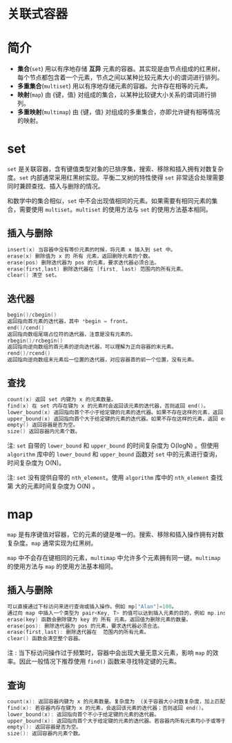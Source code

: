 # 关联式容器

# 简介

- **集合**(`set`) 用以有序地存储 **互异** 元素的容器。其实现是由节点组成的红黑树，每个节点都包含着一个元素，节点之间以某种比较元素大小的谓词进行排列。
- **多重集合**(`multiset`) 用以有序地存储元素的容器。允许存在相等的元素。
- **映射**(`map`) 由 {键，值} 对组成的集合，以某种比较键大小关系的谓词进行排列。
- **多重映射**(`multimap`) 由 {键，值} 对组成的多重集合，亦即允许键有相等情况的映射。

# set

`set` 是关联容器，含有键值类型对象的已排序集，搜索、移除和插入拥有对数复杂度。`set` 内部通常采用红黑树实现。平衡二叉树的特性使得 `set` 非常适合处理需要同时兼顾查找、插入与删除的情况。

和数学中的集合相似，`set` 中不会出现值相同的元素。如果需要有相同元素的集合，需要使用 `multiset`。`multiset` 的使用方法与 `set` 的使用方法基本相同。

## 插入与删除

```cpp
insert(x) 当容器中没有等价元素的时候，将元素 x 插入到 set 中。
erase(x) 删除值为 x 的 所有 元素，返回删除元素的个数。
erase(pos) 删除迭代器为 pos 的元素，要求迭代器必须合法。
erase(first,last) 删除迭代器在 [first, last) 范围内的所有元素。
clear() 清空 set。
```



## 迭代器

```cpp
begin()/cbegin()
返回指向首元素的迭代器，其中 *begin = front。
end()/cend()
返回指向数组尾端占位符的迭代器，注意是没有元素的。
rbegin()/rcbegin()
返回指向逆向数组的首元素的逆向迭代器，可以理解为正向容器的末元素。
rend()/rcend()
返回指向逆向数组末元素后一位置的迭代器，对应容器首的前一个位置，没有元素。
```





## 查找

```cpp
count(x) 返回 set 内键为 x 的元素数量。
find(x) 在 set 内存在键为 x 的元素时会返回该元素的迭代器，否则返回 end()。
lower_bound(x) 返回指向首个不小于给定键的元素的迭代器。如果不存在这样的元素，返回 end()。
upper_bound(x) 返回指向首个大于给定键的元素的迭代器。如果不存在这样的元素，返回 end()。
empty() 返回容器是否为空。
size() 返回容器内元素个数。
```

注:   `set` 自带的 `lower_bound` 和 `upper_bound` 的时间复杂度为 O(logN) 。但使用 `algorithm` 库中的 `lower_bound` 和 `upper_bound` 函数对 `set` 中的元素进行查询，时间复杂度为 O(N)。

注:  `set` 没有提供自带的 `nth_element`。使用 `algorithm` 库中的 `nth_element` 查找第 大的元素时间复杂度为 O(N) 。



# map

`map` 是有序键值对容器，它的元素的键是唯一的。搜索、移除和插入操作拥有对数复杂度。`map` 通常实现为红黑树。

`map` 中不会存在键相同的元素，`multimap` 中允许多个元素拥有同一键。`multimap` 的使用方法与 `map` 的使用方法基本相同。



## 插入与删除

```cpp
可以直接通过下标访问来进行查询或插入操作。例如 mp["Alan"]=100。
通过向 map 中插入一个类型为 pair<Key, T> 的值可以达到插入元素的目的，例如 mp.insert(pair<string,int>("Alan",100));；
erase(key) 函数会删除键为 key 的 所有 元素。返回值为删除元素的数量。
erase(pos): 删除迭代器为 pos 的元素，要求迭代器必须合法。
erase(first,last): 删除迭代器在  范围内的所有元素。
clear() 函数会清空整个容器。
```

注 :  当下标访问操作过于频繁时，容器中会出现大量无意义元素，影响 `map` 的效率。因此一般情况下推荐使用 `find()` 函数来寻找特定键的元素。



## 查询

```cpp
count(x): 返回容器内键为 x 的元素数量。复杂度为 （关于容器大小对数复杂度，加上匹配个数）。
find(x): 若容器内存在键为 x 的元素，会返回该元素的迭代器；否则返回 end()。
lower_bound(x): 返回指向首个不小于给定键的元素的迭代器。
upper_bound(x): 返回指向首个大于给定键的元素的迭代器。若容器内所有元素均小于或等于给定键，返回 end()。
empty(): 返回容器是否为空。
size(): 返回容器内元素个数。
```

